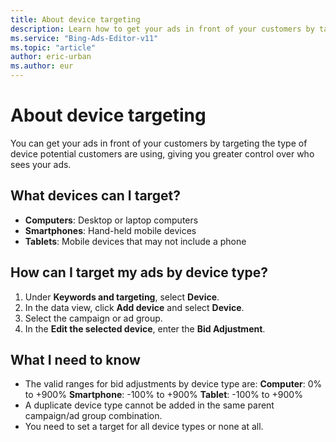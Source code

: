 ```yaml
---
title: About device targeting
description: Learn how to get your ads in front of your customers by targeting the type of device customers are using.
ms.service: "Bing-Ads-Editor-v11"
ms.topic: "article"
author: eric-urban
ms.author: eur
---
```


# About device targeting

You can get your ads in front of your customers by targeting the type of device potential customers are using, giving you greater control over who sees your ads.

## What devices can I target?
- **Computers**: Desktop or laptop computers
- **Smartphones**: Hand-held mobile devices
- **Tablets**: Mobile devices that may not include a phone

## How can I target my ads by device type?
1. Under **Keywords and targeting**, select **Device**.
1. In the data view, click **Add device** and select **Device**.
1. Select the campaign or ad group.
1. In the **Edit the selected device**, enter the **Bid Adjustment**.

## What I need to know
- The valid ranges for bid adjustments by device type are:       **Computer**: 0% to +900%       **Smartphone**: -100% to +900%       **Tablet**: -100% to +900%
- A duplicate device type cannot be added in the same parent campaign/ad group combination.
- You need to set a target for all device types or none at all.


